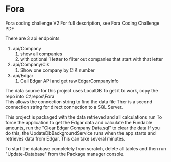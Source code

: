 # Fora

Fora coding challenge V2
For full description, see Fora Coding Challenge PDF

There are 3 api endpoints 
1. api/Company
	1. show all companies
	2. with optional 1 letter to filter out companies that start with that letter
2. api/Company/Cik
	1. Show one company by CIK number
3. api/Edgar
	1. Call Edgar API and get raw EdgarCompanyInfo

The data source for this project uses LocalDB
To get it to work, copy the repo into C:\repos\Fora\
This allows the connection string to find the data file
Ther is a second connection string for direct connection to a SQL Server.

This project is packaged with the data retrieved and all calculations run
To force the application to get the Edgar data and calculate the Fundable amounts, run the "Clear Edgar Company Data.sql" to clear the data
If you do this, the UpdateDbBackgroundService runs when the app starts and retrieves data from Edgar.  This can take several minutes.

To start the database completely from scratch, delete all tables and then run "Update-Database" from the Package manager console.
